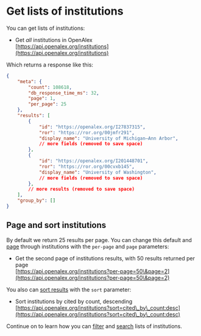 # Get lists of institutions

You can get lists of institutions:

* Get _all_ institutions in OpenAlex\
  [https://api.openalex.org/institutions](https://api.openalex.org/institutions)

Which returns a response like this:

```json
{
    "meta": {
        "count": 108618,
        "db_response_time_ms": 32,
        "page": 1,
        "per_page": 25
    },
    "results": [
        {
            "id": "https://openalex.org/I27837315",
            "ror": "https://ror.org/00jmfr291",
            "display_name": "University of Michigan–Ann Arbor",
            // more fields (removed to save space)
        },
        {
            "id": "https://openalex.org/I201448701",
            "ror": "https://ror.org/00cvxb145",
            "display_name": "University of Washington",
            // more fields (removed to save space)
        },
        // more results (removed to save space)
    ],
    "group_by": []
}
```

## Page and sort institutions

By default we return 25 results per page. You can change this default and [page](../../how-to-use-the-api/get-lists-of-entities/paging.md) through institutions with the `per-page` and `page` parameters:

* Get the second page of institutions results, with 50 results returned per page\
  [https://api.openalex.org/institutions?per-page=50\&page=2](https://api.openalex.org/institutions?per-page=50\&page=2)

You also can [sort results](../../how-to-use-the-api/get-lists-of-entities/sort-entity-lists.md) with the `sort` parameter:

* Sort institutions by cited by count, descending\
  [https://api.openalex.org/institutions?sort=cited\_by\_count:desc](https://api.openalex.org/institutions?sort=cited\_by\_count:desc)

Continue on to learn how you can [filter](filter-institutions.md) and [search](search-institutions.md) lists of institutions.
